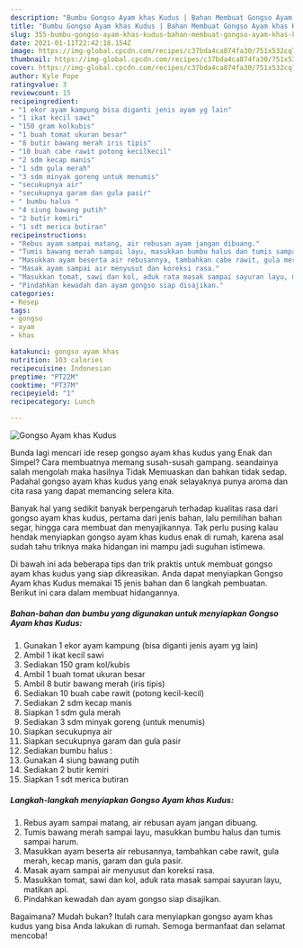 ```yaml
---
description: "Bumbu Gongso Ayam khas Kudus | Bahan Membuat Gongso Ayam khas Kudus Yang Mudah Dan Praktis"
title: "Bumbu Gongso Ayam khas Kudus | Bahan Membuat Gongso Ayam khas Kudus Yang Mudah Dan Praktis"
slug: 355-bumbu-gongso-ayam-khas-kudus-bahan-membuat-gongso-ayam-khas-kudus-yang-mudah-dan-praktis
date: 2021-01-11T22:42:18.154Z
image: https://img-global.cpcdn.com/recipes/c37bda4ca874fa30/751x532cq70/gongso-ayam-khas-kudus-foto-resep-utama.jpg
thumbnail: https://img-global.cpcdn.com/recipes/c37bda4ca874fa30/751x532cq70/gongso-ayam-khas-kudus-foto-resep-utama.jpg
cover: https://img-global.cpcdn.com/recipes/c37bda4ca874fa30/751x532cq70/gongso-ayam-khas-kudus-foto-resep-utama.jpg
author: Kyle Pope
ratingvalue: 3
reviewcount: 15
recipeingredient:
- "1 ekor ayam kampung bisa diganti jenis ayam yg lain"
- "1 ikat kecil sawi"
- "150 gram kolkubis"
- "1 buah tomat ukuran besar"
- "8 butir bawang merah iris tipis"
- "10 buah cabe rawit potong kecilkecil"
- "2 sdm kecap manis"
- "1 sdm gula merah"
- "3 sdm minyak goreng untuk menumis"
- "secukupnya air"
- "secukupnya garam dan gula pasir"
- " bumbu halus "
- "4 siung bawang putih"
- "2 butir kemiri"
- "1 sdt merica butiran"
recipeinstructions:
- "Rebus ayam sampai matang, air rebusan ayam jangan dibuang."
- "Tumis bawang merah sampai layu, masukkan bumbu halus dan tumis sampai harum."
- "Masukkan ayam beserta air rebusannya, tambahkan cabe rawit, gula merah, kecap manis, garam dan gula pasir."
- "Masak ayam sampai air menyusut dan koreksi rasa."
- "Masukkan tomat, sawi dan kol, aduk rata masak sampai sayuran layu, matikan api."
- "Pindahkan kewadah dan ayam gongso siap disajikan."
categories:
- Resep
tags:
- gongso
- ayam
- khas

katakunci: gongso ayam khas 
nutrition: 103 calories
recipecuisine: Indonesian
preptime: "PT22M"
cooktime: "PT37M"
recipeyield: "1"
recipecategory: Lunch

---
```



![Gongso Ayam khas Kudus](https://img-global.cpcdn.com/recipes/c37bda4ca874fa30/751x532cq70/gongso-ayam-khas-kudus-foto-resep-utama.jpg)

Bunda lagi mencari ide resep gongso ayam khas kudus yang Enak dan Simpel? Cara membuatnya memang susah-susah gampang. seandainya salah mengolah maka hasilnya Tidak Memuaskan dan bahkan tidak sedap. Padahal gongso ayam khas kudus yang enak selayaknya punya aroma dan cita rasa yang dapat memancing selera kita.

Banyak hal yang sedikit banyak berpengaruh terhadap kualitas rasa dari gongso ayam khas kudus, pertama dari jenis bahan, lalu pemilihan bahan segar, hingga cara membuat dan menyajikannya. Tak perlu pusing kalau hendak menyiapkan gongso ayam khas kudus enak di rumah, karena asal sudah tahu triknya maka hidangan ini mampu jadi suguhan istimewa.




Di bawah ini ada beberapa tips dan trik praktis untuk membuat gongso ayam khas kudus yang siap dikreasikan. Anda dapat menyiapkan Gongso Ayam khas Kudus memakai 15 jenis bahan dan 6 langkah pembuatan. Berikut ini cara dalam membuat hidangannya.

<!--inarticleads1-->

##### Bahan-bahan dan bumbu yang digunakan untuk menyiapkan Gongso Ayam khas Kudus:

1. Gunakan 1 ekor ayam kampung (bisa diganti jenis ayam yg lain)
1. Ambil 1 ikat kecil sawi
1. Sediakan 150 gram kol/kubis
1. Ambil 1 buah tomat ukuran besar
1. Ambil 8 butir bawang merah (iris tipis)
1. Sediakan 10 buah cabe rawit (potong kecil-kecil)
1. Sediakan 2 sdm kecap manis
1. Siapkan 1 sdm gula merah
1. Sediakan 3 sdm minyak goreng (untuk menumis)
1. Siapkan secukupnya air
1. Siapkan secukupnya garam dan gula pasir
1. Sediakan  bumbu halus :
1. Gunakan 4 siung bawang putih
1. Sediakan 2 butir kemiri
1. Siapkan 1 sdt merica butiran




<!--inarticleads2-->

##### Langkah-langkah menyiapkan Gongso Ayam khas Kudus:

1. Rebus ayam sampai matang, air rebusan ayam jangan dibuang.
1. Tumis bawang merah sampai layu, masukkan bumbu halus dan tumis sampai harum.
1. Masukkan ayam beserta air rebusannya, tambahkan cabe rawit, gula merah, kecap manis, garam dan gula pasir.
1. Masak ayam sampai air menyusut dan koreksi rasa.
1. Masukkan tomat, sawi dan kol, aduk rata masak sampai sayuran layu, matikan api.
1. Pindahkan kewadah dan ayam gongso siap disajikan.




Bagaimana? Mudah bukan? Itulah cara menyiapkan gongso ayam khas kudus yang bisa Anda lakukan di rumah. Semoga bermanfaat dan selamat mencoba!

